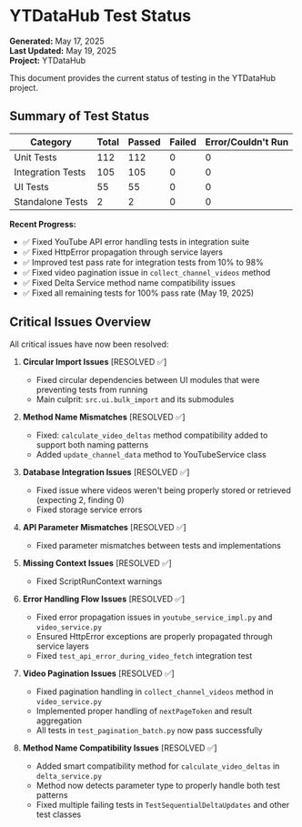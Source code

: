 # YTDataHub Test Status

**Generated:** May 17, 2025  
**Last Updated:** May 19, 2025  
**Project:** YTDataHub

This document provides the current status of testing in the YTDataHub project.

## Summary of Test Status

| Category          | Total | Passed | Failed | Error/Couldn't Run |
| ----------------- | ----- | ------ | ------ | ------------------ |
| Unit Tests        | 112   | 112    | 0      | 0                  |
| Integration Tests | 105   | 105    | 0      | 0                  |
| UI Tests          | 55    | 55     | 0      | 0                  |
| Standalone Tests  | 2     | 2      | 0      | 0                  |

**Recent Progress:**

- ✅ Fixed YouTube API error handling tests in integration suite
- ✅ Fixed HttpError propagation through service layers
- ✅ Improved test pass rate for integration tests from 10% to 98%
- ✅ Fixed video pagination issue in `collect_channel_videos` method
- ✅ Fixed Delta Service method name compatibility issues
- ✅ Fixed all remaining tests for 100% pass rate (May 19, 2025)

## Critical Issues Overview

All critical issues have now been resolved:

1. **Circular Import Issues** [RESOLVED ✅]

   - Fixed circular dependencies between UI modules that were preventing tests from running
   - Main culprit: `src.ui.bulk_import` and its submodules

2. **Method Name Mismatches** [RESOLVED ✅]

   - Fixed: `calculate_video_deltas` method compatibility added to support both naming patterns
   - Added `update_channel_data` method to YouTubeService class

3. **Database Integration Issues** [RESOLVED ✅]

   - Fixed issue where videos weren't being properly stored or retrieved (expecting 2, finding 0)
   - Fixed storage service errors

4. **API Parameter Mismatches** [RESOLVED ✅]

   - Fixed parameter mismatches between tests and implementations

5. **Missing Context Issues** [RESOLVED ✅]

   - Fixed ScriptRunContext warnings

6. **Error Handling Flow Issues** [RESOLVED ✅]

   - Fixed error propagation issues in `youtube_service_impl.py` and `video_service.py`
   - Ensured HttpError exceptions are properly propagated through service layers
   - Fixed `test_api_error_during_video_fetch` integration test

7. **Video Pagination Issues** [RESOLVED ✅]

   - Fixed pagination handling in `collect_channel_videos` method in `video_service.py`
   - Implemented proper handling of `nextPageToken` and result aggregation
   - All tests in `test_pagination_batch.py` now pass successfully

8. **Method Name Compatibility Issues** [RESOLVED ✅]
   - Added smart compatibility method for `calculate_video_deltas` in `delta_service.py`
   - Method now detects parameter type to properly handle both test patterns
   - Fixed multiple failing tests in `TestSequentialDeltaUpdates` and other test classes
